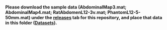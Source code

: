 **Please download the sample data (AbdominalMap3.mat; AbdominalMap4.mat; 
RatAbdomenL12-3v.mat; PhantomL12-5-50mm.mat) under the 
[releases](https://github.com/rehmanali1994/IMPACT/releases) 
tab for this repository, and place that data in this folder 
([Datasets](https://github.com/rehmanali1994/IMPACT/Datasets)).**

